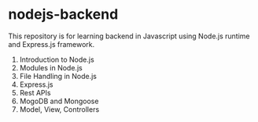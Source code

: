 # nodejs-backend
This repository is for learning backend in Javascript using Node.js runtime and Express.js framework.

1. Introduction to Node.js
2. Modules in Node.js
3. File Handling in Node.js
4. Express.js
5. Rest APIs
6. MogoDB and Mongoose
7. Model, View, Controllers
